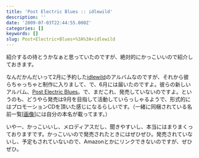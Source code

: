 ```yaml
---
title: 'Post Electric Blues :: idlewild'
description: ''
date: '2009-07-03T22:44:55.000Z'
categories: []
keywords: []
slug: Post+Electric+Blues+%3A%3A+idlewild
---
```

紹介するの待とうかなぁと思っていたのですが、絶対的にかっこいいので紹介しておきます。

なんだかんだいって2月に予約した[idlewild](http://www.idlewild.co.uk/)のアルバムなのですが、それから彼らちゃっちゃと制作に入りまして、で、6月には届いたのですよ。彼らの新しいアルバム、[Post Electric Blues](http://www.last.fm/music/Idlewild/Post+Electric+Blues)。で、まだこれ、発売していないのですよ。というのも、どうやら発売は9月を目指して活動していらっしゃるようで、形式的にはプロモーションCDを頂いた感じになるらしいです。（一緒に同梱されている名前一覧\[[画像](http://twitpic.com/7m6bv)\]には自分の本名が載ってます。）

いやー、かっこいいし、メロディアスだし、聞きやすいし、本当にはまりまくっておりますです。かっこいいので発売されたときにはぜひぜひ。発売されていないし、予定もされていないので、Amazonとかにリンクできないのですが、ぜひぜひ。